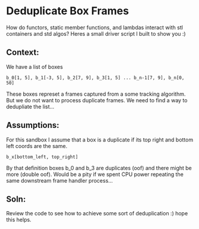 # Deduplicate Box Frames
How do functors, static member functions, and lambdas interact with stl containers and std algos? Heres a small driver script I built to show you :)

## Context: 
We have a list of boxes 
```
b_0[1, 5], b_1[-3, 5], b_2[7, 9], b_3[1, 5] ... b_n-1[7, 9], b_n[0, 50]
```
These boxes represet a frames captured from a some tracking algorithm. But we do not want to process duplicate frames. 
We need to find a way to dedupliate the list... 

## Assumptions: 
For this sandbox I assume that a box is a duplicate if its top right and bottom left coords are the same. 
```
b_x[bottom_left, top_right]
```
By that definition boxes b_0 and b_3 are duplicates (oof) and there might be more (double oof).
Would be a pity if we spent CPU power repeating the same downstream frame handler process...

## Soln: 
Review the code to see how to achieve some sort of deduplication :) hope this helps. 

